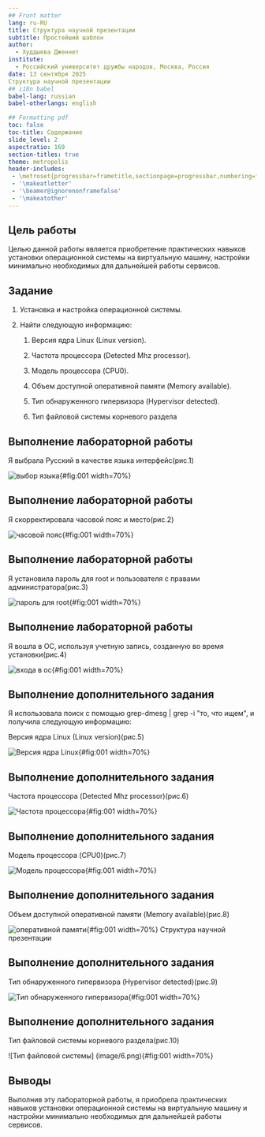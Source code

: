 ```yaml
---
## Front matter
lang: ru-RU
title: Структура научной презентации
subtitle: Простейший шаблон
author:
  - Худдыева Дженнет
institute:
  - Российский университет дружбы народов, Москва, Россия
date: 13 сентября 2025
Структура научной презентации
## i18n babel
babel-lang: russian
babel-otherlangs: english

## Formatting pdf
toc: false
toc-title: Содержание
slide_level: 2
aspectratio: 169
section-titles: true
theme: metropolis
header-includes:
 - \metroset{progressbar=frametitle,sectionpage=progressbar,numbering=fraction}
 - '\makeatletter'
 - '\beamer@ignorenonframefalse'
 - '\makeatother'
---
```


## Цель работы

Целью данной работы является приобретение практических навыков установки операционной системы на виртуальную машину, настройки минимально необходимых для дальнейшей работы сервисов.

## Задание

1. Установка и настройка операционной системы.

2. Найти следующую информацию:
    1. Версия ядра Linux (Linux version).

    2. Частота процессора (Detected Mhz processor).

    3. Модель процессора (CPU0).

    4. Объем доступной оперативной памяти (Memory available).

    5. Тип обнаруженного гипервизора (Hypervisor detected).

    6. Тип файловой системы корневого раздела


## Выполнение лабораторной работы

Я выбрала Русский в качестве языка интерфейс(рис.1)

![выбор языка](image/7.png){#fig:001 width=70%}

## Выполнение лабораторной работы

Я скорректировала часовой пояс и место(рис.2)

![часовой пояс](image/9.png){#fig:001 width=70%}

## Выполнение лабораторной работы

Я установила пароль для root и пользователя с правами администратора(рис.3)

![пароль для root](image/10.png){#fig:001 width=70%}

## Выполнение лабораторной работы

Я вошла в ОС, используя учетную запись, созданную во время установки(рис.4)

![входа в ос](image/12.png){#fig:001 width=70%}

## Выполнение дополнительного задания

Я использовала поиск с помощью grep-dmesg | grep -i "то, что ищем", и получила следующую информацию:

Версия ядра Linux (Linux version)(рис.5)

![Версия ядра Linux](image/1.png){#fig:001 width=70%}

## Выполнение дополнительного задания

Частота процессора (Detected Mhz processor)(рис.6)

![Частота процессора](image/2.png){#fig:001 width=70%}

## Выполнение дополнительного задания

Модель процессора (CPU0)(рис.7)

![Модель процессора](image/3.png){#fig:001 width=70%}

## Выполнение дополнительного задания

Объем доступной оперативной памяти (Memory available)(рис.8)

![оперативной памяти](image/4.png){#fig:001 width=70%}
Структура научной презентации

## Выполнение дополнительного задания

Тип обнаруженного гипервизора (Hypervisor detected)(рис.9)

![Тип обнаруженного гипервизора](image/5.png){#fig:001 width=70%}

## Выполнение дополнительного задания

Тип файловой системы корневого раздела(рис.10)

![Тип файловой системы] (image/6.png){#fig:001 width=70%}

## Выводы

Выполнив эту лабораторной работы, я приобрела практических навыков установки операционной системы на виртуальную машину и настройки минимально необходимых для дальнейшей работы сервисов.
